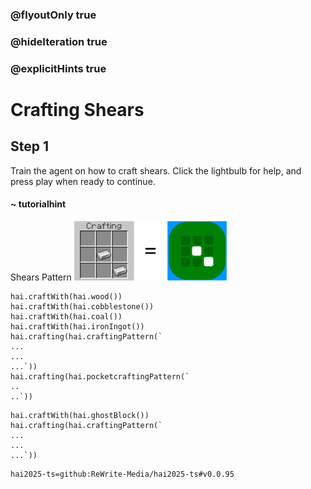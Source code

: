 ### @flyoutOnly true
### @hideIteration true
### @explicitHints true

# Crafting Shears

## Step 1
Train the agent on how to craft shears. Click the lightbulb for help, and press play when ready to continue.

#### ~ tutorialhint 
Shears Pattern
![Craft Shears](https://raw.githubusercontent.com/ReWrite-Media/makecode/master/blocks/hai2025/img/shears_crafting.png "Craft Shears")

```ghost
hai.craftWith(hai.wood())
hai.craftWith(hai.cobblestone())
hai.craftWith(hai.coal())
hai.craftWith(hai.ironIngot())
hai.crafting(hai.craftingPattern(`
...
...
...`))
hai.crafting(hai.pocketcraftingPattern(`
..
..`))
```

```template
hai.craftWith(hai.ghostBlock())
hai.crafting(hai.craftingPattern(`
...
...
...`))
```




```package
hai2025-ts=github:ReWrite-Media/hai2025-ts#v0.0.95
```
